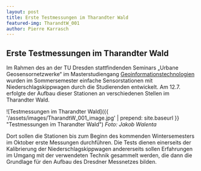 ```yaml
---
layout: post
title: Erste Testmessungen im Tharandter Wald
featured-img: TharandtW_001
author: Pierre Karrasch
---
```


## Erste Testmessungen im Tharandter Wald

Im Rahmen des an der TU Dresden stattfindenden Seminars „Urbane Geosensornetzwerke“ im Masterstudiengang [Geoinformationstechnologien](https://tu-dresden.de/bu/umwelt/geo/studium/beratung-und-service/studiengaenge/git) wurden im Sommersemester einfache Sensorstationen mit Niederschlagskippwagen durch die Studierenden entwickelt. Am 12.7. erfolgte der Aufbau dieser Stationen an verschiedenen Stellen im Tharandter Wald. 

![Testmessungen im Tharandter Wald]({{ '/assets/images/TharandtW_001_image.jpg' | prepend: site.baseurl }} "Testmessungen im Tharandter Wald")
*Foto: Jakob Walenta*

Dort sollen die Stationen bis zum Beginn des kommenden Wintersemesters im Oktober erste Messungen durchführen. Die Tests dienen einerseits der Kalibrierung der Niederschlagskippwagen andererseits sollen  Erfahrungen im Umgang mit der verwendeten Technik gesammelt werden, die dann die Grundlage für den Aufbau des Dresdner Messnetzes bilden.
